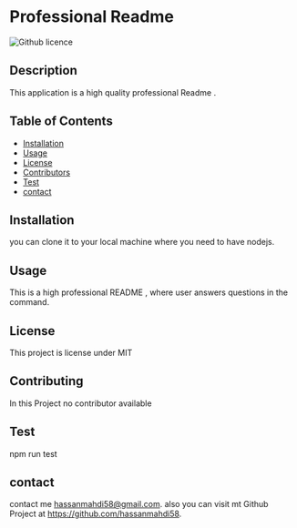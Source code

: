 # Professional Readme
  ![Github licence](http://img.shields.io/badge/license-MIT-red.svg)
  
  ## Description 
  This application is a high quality professional Readme .
  ## Table of Contents
  * [Installation](#installation)
  * [Usage](#usage)
  * [License](#license)
  * [Contributors](#contributors)
  * [Test](#test)
  * [contact](#contact)
  
  ## Installation 
  you can clone it to your local machine where you need to have nodejs.
  ## Usage 
  This is a high professional README , where user answers questions in the command.
  ## License 
  This project is license under MIT
  ## Contributing 
  In this Project no contributor available
  ## Test
  npm run test
  ## contact
  contact me  hassanmahdi58@gmail.com. also you can visit mt Github Project at https://github.com/hassanmahdi58.
